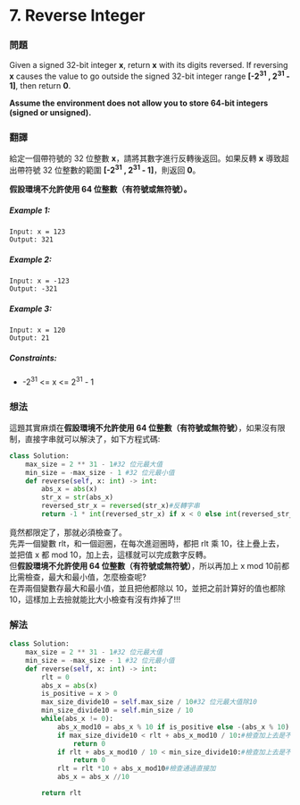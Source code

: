 # 7. Reverse Integer
### 問題
Given a signed 32-bit integer **x**, return **x** with its digits reversed. If reversing **x** causes the value to go outside the signed 32-bit integer range **[-2<sup>31</sup> , 2<sup>31</sup>  - 1]**, then return **0**.

**Assume the environment does not allow you to store 64-bit integers (signed or unsigned).**
 ### 翻譯
給定一個帶符號的 32 位整數 **x**，請將其數字進行反轉後返回。如果反轉 **x** 導致超出帶符號 32 位整數的範圍 **[-2<sup>31</sup> , 2<sup>31</sup>  - 1]**，則返回 **0**。

**假設環境不允許使用 64 位整數（有符號或無符號）。**

##### Example 1:
    Input: x = 123
    Output: 321
##### Example 2:
    Input: x = -123
    Output: -321
##### Example 3:
    Input: x = 120
    Output: 21
##### Constraints:
- -2<sup>31</sup> <= x <= 2<sup>31</sup> - 1

### 想法
這題其實麻煩在**假設環境不允許使用 64 位整數（有符號或無符號）**，如果沒有限制，直接字串就可以解決了，如下方程式碼:
```python
class Solution:
    max_size = 2 ** 31 - 1#32 位元最大值
    min_size = -max_size - 1 #32 位元最小值
    def reverse(self, x: int) -> int:
        abs_x = abs(x)
        str_x = str(abs_x)
        reversed_str_x = reversed(str_x)#反轉字串
        return -1 * int(reversed_str_x) if x < 0 else int(reversed_str_x)#簡查正負
```
竟然都限定了，那就必須檢查了。  
先弄一個變數 rlt，和一個迴圈，在每次進迴圈時，都把 rlt 乘 10，往上疊上去，並把值 x 都 mod 10，加上去，這樣就可以完成數字反轉。  
但**假設環境不允許使用 64 位整數（有符號或無符號）**，所以再加上 x mod 10前都比需檢查，最大和最小值，怎麼檢查呢?  
在弄兩個變數存最大和最小值，並且把他都除以 10，並把之前計算好的值也都除 10，這樣加上去撿就能比大小檢查有沒有炸掉了!!!

### 解法
```python
class Solution:
    max_size = 2 ** 31 - 1#32 位元最大值
    min_size = -max_size - 1 #32 位元最小值
    def reverse(self, x: int) -> int:
        rlt = 0
        abs_x = abs(x)
        is_positive = x > 0
        max_size_divide10 = self.max_size / 10#32 位元最大值除10
        min_size_divide10 = self.min_size / 10
        while(abs_x != 0):
            abs_x_mod10 = abs_x % 10 if is_positive else -(abs_x % 10)
            if max_size_divide10 < rlt + abs_x_mod10 / 10:#檢查加上去是不是比最大值大
                return 0
            if rlt + abs_x_mod10 / 10 < min_size_divide10:#檢查加上去是不是比最小值小
                return 0
            rlt = rlt *10 + abs_x_mod10#檢查通過直接加
            abs_x = abs_x //10

        return rlt
```